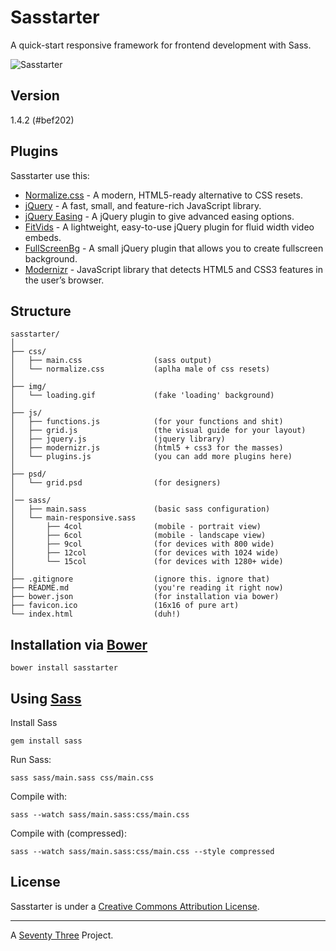 Sasstarter
==========

A quick-start responsive framework for frontend development with Sass.

![Sasstarter](http://file.setetres.st/img/starter-header.gif?v=1.4&raw=true)

Version
-------

1.4.2 (#bef202)

Plugins
-------

Sasstarter use this:

* [Normalize.css] - A modern, HTML5-ready alternative to CSS resets.
* [jQuery] - A fast, small, and feature-rich JavaScript library.
* [jQuery Easing] - A jQuery plugin to give advanced easing options.
* [FitVids] - A lightweight, easy-to-use jQuery plugin for fluid width video embeds.
* [FullScreenBg] - A small jQuery plugin that allows you to create fullscreen background.
* [Modernizr] - JavaScript library that detects HTML5 and CSS3 features in the user’s browser.

Structure
---------

```
sasstarter/
│
├── css/
│   ├── main.css                (sass output)
│   └── normalize.css           (aplha male of css resets)
│
├── img/
│   └── loading.gif             (fake 'loading' background)
│
├── js/
│   ├── functions.js            (for your functions and shit)
│   ├── grid.js                 (the visual guide for your layout)
│   ├── jquery.js               (jquery library)
│   ├── modernizr.js            (html5 + css3 for the masses)
│   └── plugins.js              (you can add more plugins here)
│
├── psd/
│   └── grid.psd                (for designers)
│
│── sass/
│   ├── main.sass               (basic sass configuration)
│   └── main-responsive.sass
│       ├── 4col                (mobile - portrait view)
│       ├── 6col                (mobile - landscape view)
│       ├── 9col                (for devices with 800 wide)
│       ├── 12col               (for devices with 1024 wide)
│       └── 15col               (for devices with 1280+ wide)
│
├── .gitignore                  (ignore this. ignore that)
├── README.md                   (you're reading it right now)
├── bower.json                  (for installation via bower)
├── favicon.ico                 (16x16 of pure art)
└── index.html                  (duh!)
```

Installation via [Bower]
------------------------

```
bower install sasstarter
```

Using [Sass]
----------

Install Sass

```
gem install sass
```

Run Sass:

```
sass sass/main.sass css/main.css
```

Compile with:

```
sass --watch sass/main.sass:css/main.css
```

Compile with (compressed):

```
sass --watch sass/main.sass:css/main.css --style compressed
```

License
-------

Sasstarter is under a [Creative Commons Attribution License].

-------

A [Seventy Three] Project.

[Seventy Three]: http://setetres.st
[Bower]: http://github.com/bower/bower
[Sass]: http://github.com/nex3/sass
[Normalize.css]: http://github.com/necolas/normalize.css
[jQuery]: http://github.com/jquery/jquery
[jQuery Easing]: http://github.com/gdsmith/jquery.easing
[FitVids]: http://github.com/davatron5000/FitVids.js
[FullScreenBg]: http://github.com/Gaya/Fullscreen-Background-jQuery-plugin
[Modernizr]: http://github.com/Modernizr/Modernizr
[Creative Commons Attribution License]: http://creativecommons.org/licenses/by/4.0
